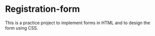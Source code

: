 # Registration-form
This is a practice project to implement forms in HTML and to design the form using CSS.
